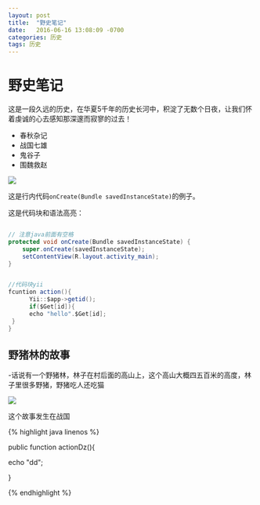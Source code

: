 ```yaml
---
layout: post
title:  "野史笔记"
date:   2016-06-16 13:08:09 -0700
categories: 历史
tags: 历史
---
```




# 野史笔记

这是一段久远的历史，在华夏5千年的历史长河中，积淀了无数个日夜，让我们怀着虔诚的心去感知那深邃而寂寥的过去！

- 春秋杂记
- 战国七雄
- 鬼谷子
- 围魏救赵

![](http://s7.sinaimg.cn/mw690/0027Q0dLzy6MEQ3YQBwb6&690)



这是行内代码`onCreate(Bundle savedInstanceState)`的例子。

这是代码块和语法高亮：

```java

// 注意java前面有空格
protected void onCreate(Bundle savedInstanceState) {
    super.onCreate(savedInstanceState);
    setContentView(R.layout.activity_main);
}
```


``` java

//代码块yii
fcuntion action(){
      Yii::$app->getid();
      if($Get[id]){
      echo "hello".$Get[id];
 }
}
```

## 野猪林的故事
   
-话说有一个野猪林，林子在村后面的高山上，这个高山大概四五百米的高度，林子里很多野猪，野猪吃人还吃猫

![](http://s14.sinaimg.cn/mw690/0027Q0dLzy6MEQfQskB3d&690)

这个故事发生在战国

{% highlight java linenos %}

 public function actionDz(){

   echo "dd";
   
}

{% endhighlight %}
